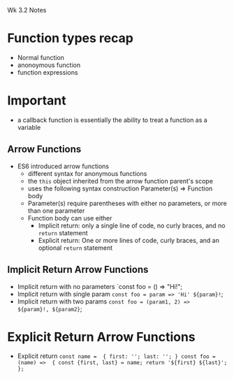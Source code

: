 Wk 3.2 Notes

# Function types recap
- Normal function
- anonoymous function
- function expressions
# Important 
 - a callback function is essentially the ability to treat a function as a variable

 ## Arrow Functions
 - ES6 introduced arrow functions
    - different syntax for anonymous functions
    - the `this` object inherited from the arrow function parent's scope
    - uses the following syntax construction
            Parameter(s) => Function body
    - Parameter(s) require parentheses with either no parameters, or more than one parameter
    - Function body can use either
        - Implicit return: only a single line of code, no curly braces, and no `return` statement
        - Explicit return: One or more lines of code, curly braces, and an optional `return` statement

## Implicit Return Arrow Functions
- Implicit return with no parameters
    `const foo = () => "Hi!";
- Implicit return with single param
    `const foo = param => 'Hi' ${param}!`;
- Implicit return with two params
    `const foo = (param1, 2) =>  ${param}!, ${param2}`;

# Explicit Return Arrow Functions
- Explicit return
    ` const name = 
        {
            first: '';
            last: '';
        }
        const foo = (name) => 
        {
            const {first, last} = name;
            return '${first} ${last}';
        };
    `